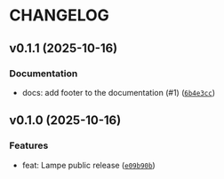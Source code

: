 # CHANGELOG


## v0.1.1 (2025-10-16)
### Documentation

* docs: add footer to the documentation (#1) ([`6b4e3cc`](https://github.com/montagne-dev/lampe/commit/6b4e3cc1a4342ce09a3545c65aabf836e0859d49))
## v0.1.0 (2025-10-16)
### Features

* feat: Lampe public release ([`e09b90b`](https://github.com/montagne-dev/lampe/commit/e09b90bb47bb00a390c768ca015dd8f19eea314a))
